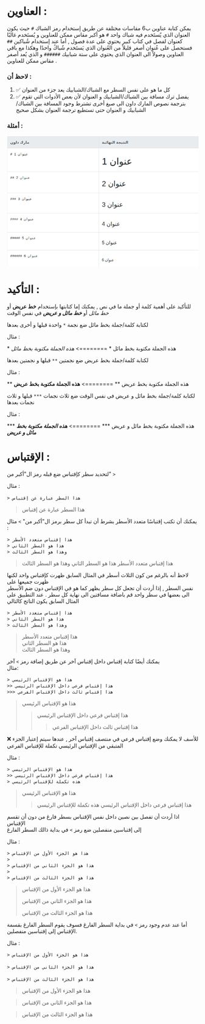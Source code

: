 # العناوين :

يمكن كتابة عناوين ب6 مقاسات مختلفة عن طريق إستخدام رمز الشباك `#` حيث يكون العنوان الذي يٌستَخدم فيه شباك واحد `#` هو أكبر مقاس ممكن للعناوين و يُستَخدم غالبًا كعنوان لفصل في كتاب كبير يحتوي على عدة فصول , أما عند إستخدام شُباكين `##` فستحصل على عُنوان أصغر قليلاً من العُنوان الذي يَستَخدم شُباكً واحدًا وهكذا مع باقي العناوين وصولاً الى العنوان الذي يحتوي على ستة شبابيك `######` و الذي يُعد أصغر مقاس ممكن للعناوين .

### لاحظ أن :
1. ✅ كل ما هو على نفس السطر مع الشباك/الشبابيك يعد جزء من العنوان
2. ✅ يفضل ترك مسافة بين الشباك/الشبابيك و العنوان لأن *بعض* الأدوات التي تقوم بترجمة نصوص المارك داون الى صيغ أخرى تشترط وجود المسافة بين الشباك/الشبابيك و العنوان حتى تستطيع ترجمة العنوان بشكل صحيح 

### أمثلة :

![headers](imgs/headers.png)






# التأكيد :

للتأكيد على أهمية كلمة أو جملة ما في نص , يمكنك إما كتابتها بإستخدام **خط عريض** أو *خط مائل* أو ***خط مائل و عريض*** في نفس الوقت

لكتابة كلمة/جملة بخط مائل ضع نجمة `*` واحدة قبلها و أخرى بعدها 

مثال :

\* هذه الجملة مكتوبة بخط مائل \*     ========>    *هذه الجملة مكتوبة بخط مائل*


لكتابة كلمة/جملة بخط عريض ضع نجمتين `**` قبلها و نجمتين بعدها 

مثال :

\*\* هذه الجملة مكتوبة بخط عريض \*\*     ========>    **هذه الجملة مكتوبة بخط عريض**


لكتابة كلمة/جملة بخط مائل و عريض في نفس الوقت ضع ثلاث نجمات `***` قبلها و ثلاث نجمات بعدها 

مثال :

\*\*\* هذه الجملة مكتوبة بخط مائل و عريض \*\*\*     ========>    ***هذه الجملة مكتوبة بخط مائل و عريض***



# الإقتباس :

لتحديد سطر كإقتباس ضع قبله رمز ال"أكبر من"   `>` 

مثال :

`> هذا السطر عبارة عن إقتباس`

> هذا السطر عبارة عن إقتباس


يمكنك أن تكتب إقتباسًا متعدد الأسطر بشرط أن تبدأ كل سطر برمز ال"أكبر من"   `>`
مثال :

```
> هذا إقتباس متعدد الأسطر
> هذا هو السطر الثاني
> وهذا هو السطر الثالث
```
> هذا إقتباس متعدد الأسطر
> هذا هو السطر الثاني
> وهذا هو السطر الثالث


لاحظ أنه بالرغم من كون الثلاث أسطر في المثال السابق ظهرت كإقتباس واحد لكنها ظهرت جميعها على  
نفس السطر , إذا أردت أن تجعل كل سطر يظهر كما هو في الإقتباس دون ضم الأسطر الى بعضها في سطر واحد قم باضافة مسافتين الى نهاية كل سطر . 
عند التطبيق على المثال السابق يكون الناتج كالتالي
 
```
> هذا إقتباس متعدد الأسطر
> هذا هو السطر الثاني
> وهذا هو السطر الثالث
```
> هذا إقتباس متعدد الأسطر  
> هذا هو السطر الثاني  
> وهذا هو السطر الثالث



يمكنك أيضًا كتابة إقتباس داخل إقتباس آخر عن طريق إضافة رمز `>` آخر   
مثال:  


```
> هذا هو الإقتباس الرئيسي  
>> هذا إقتباس فرعي داخل الإقتباس الرئيسي
>>> هذا إقتباس ثالث داخل الإقتباس الفرعي
```

> هذا هو الإقتباس الرئيسي  
>> هذا إقتباس فرعي داخل الإقتباس الرئيسي
>>> هذا إقتباس ثالث داخل الإقتباس الفرعي  


❌ للأسف لا يمكنك وضع إقتباس فرعي في منتصف إقتباس آخر , عندها سيتم إعتبار الجزء المتبقي من الإقتباس الرئيسي تكملة للإقتباس الفرعي  

مثال :  

```
> هذا هو الإقتباس الرئيسي  
>> هذا إقتباس فرعي داخل الإقتباس الرئيسي
> هذه تكملة للإقتباس الرئيسي
```

> هذا هو الإقتباس الرئيسي  
>> هذا إقتباس فرعي داخل الإقتباس الرئيسي
> هذه تكملة للإقتباس الرئيسي 

اذا أردت أن تفصل بين نصين داخل نفس الإقتباس بسطر فارغ من دون أن تقسم الإقتباس  
إلى إقتباسين منفصلين ضع رمز `>` في بداية ذالك السطر الفارغ  

مثال :

~~~
> هذا هو الجزء الأول من الإقتباس   
>
> هذا هو الجزء الثاني من الإقتباس
>
> هذا هو الجزء الثالث من الإقتباس 
~~~

> هذا هو الجزء الأول من الإقتباس   
>
> هذا هو الجزء الثاني من الإقتباس
>
> هذا هو الجزء الثالث من الإقتباس  



أما عند عدم وجود رمز `>` في بداية السطر الفارغ فسوف يقوم السطر الفارغ بقسمة الإقتباس إلى إقتباسين منفصلين.

مثال :  

~~~
> هذا هو الجزء الأول من الإقتباس   

> هذا هو الجزء الثاني من الإقتباس

> هذا هو الجزء الثالث من الإقتباس 
~~~

> هذا هو الجزء الأول من الإقتباس   

> هذا هو الجزء الثاني من الإقتباس

> هذا هو الجزء الثالث من الإقتباس  
